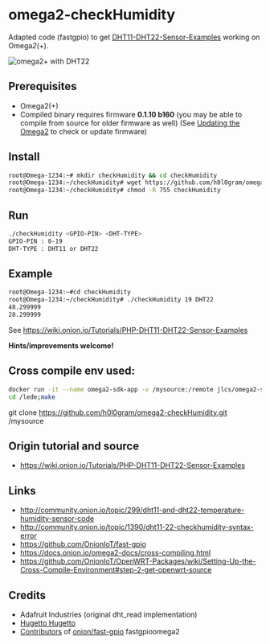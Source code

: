 # omega2-checkHumidity

Adapted code (fastgpio) to get [DHT11-DHT22-Sensor-Examples](https://wiki.onion.io/Tutorials/PHP-DHT11-DHT22-Sensor-Examples) working on Omega*2*(+).

![omega2+ with DHT22](https://h0l0gram.github.io/omega2-checkHumidity/images/omega2-dht22-breadboard.png)

## Prerequisites
- Omega2(+)
- Compiled binary requires firmware **0.1.10 b160** (you may be able to compile from source for older firmware as well)
(See [Updating the Omega2](https://docs.onion.io/omega2-docs/using-the-omega-updating.html) to check or update firmware)

## Install
```bash
root@Omega-1234:~# mkdir checkHumidity && cd checkHumidity
root@Omega-1234:~/checkHumidity# wget https://github.com/h0l0gram/omega2-checkHumidity/raw/master/bin/checkHumidity
root@Omega-1234:~/checkHumidity# chmod -R 755 checkHumidity
```
## Run
```bash
./checkHumidity <GPIO-PIN> <DHT-TYPE>
GPIO-PIN : 0-19
DHT-TYPE : DHT11 or DHT22

```
## Example
```bash
root@Omega-1234:~#cd checkHumidity
root@Omega-1234:~/checkHumidity# ./checkHumidity 19 DHT22
48.299999
28.299999


```
See https://wiki.onion.io/Tutorials/PHP-DHT11-DHT22-Sensor-Examples

**Hints/improvements welcome!**


## Cross compile env used:
```bash
docker run -it --name omega2-sdk-app -v /mysource:/remote jlcs/omega2-sdk bash
cd /lede;make
```
git clone https://github.com/h0l0gram/omega2-checkHumidity.git /mysource

## Origin tutorial and source
- https://wiki.onion.io/Tutorials/PHP-DHT11-DHT22-Sensor-Examples

## Links
- http://community.onion.io/topic/299/dht11-and-dht22-temperature-humidity-sensor-code
- http://community.onion.io/topic/1390/dht11-22-checkhumidity-syntax-error
- https://github.com/OnionIoT/fast-gpio
- https://docs.onion.io/omega2-docs/cross-compiling.html
- https://github.com/OnionIoT/OpenWRT-Packages/wiki/Setting-Up-the-Cross-Compile-Environment#step-2-get-openwrt-source


## Credits
- Adafruit Industries (original dht_read implementation)
- [Hugetto Hugetto](http://community.onion.io/user/hugetto-hugetto)
- [Contributors](https://github.com/OnionIoT/fast-gpio/graphs/contributors) of [onion/fast-gpio](https://github.com/OnionIoT/fast-gpio) fastgpioomega2
